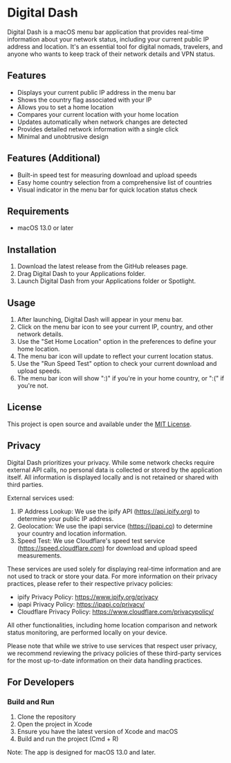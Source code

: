 # Digital Dash

Digital Dash is a macOS menu bar application that provides real-time information about your network status, including your current public IP address and location. It's an essential tool for digital nomads, travelers, and anyone who wants to keep track of their network details and VPN status.

## Features

- Displays your current public IP address in the menu bar
- Shows the country flag associated with your IP
- Allows you to set a home location
- Compares your current location with your home location
- Updates automatically when network changes are detected
- Provides detailed network information with a single click
- Minimal and unobtrusive design

## Features (Additional)

- Built-in speed test for measuring download and upload speeds
- Easy home country selection from a comprehensive list of countries
- Visual indicator in the menu bar for quick location status check

## Requirements

- macOS 13.0 or later

## Installation

1. Download the latest release from the GitHub releases page.
2. Drag Digital Dash to your Applications folder.
3. Launch Digital Dash from your Applications folder or Spotlight.

## Usage

1. After launching, Digital Dash will appear in your menu bar.
2. Click on the menu bar icon to see your current IP, country, and other network details.
3. Use the "Set Home Location" option in the preferences to define your home location.
4. The menu bar icon will update to reflect your current location status.
5. Use the "Run Speed Test" option to check your current download and upload speeds.
6. The menu bar icon will show ":)" if you're in your home country, or ":(" if you're not.

## License

This project is open source and available under the [MIT License](LICENSE).

## Privacy

Digital Dash prioritizes your privacy. While some network checks require external API calls, no personal data is collected or stored by the application itself. All information is displayed locally and is not retained or shared with third parties.

External services used:

1. IP Address Lookup: We use the ipify API (https://api.ipify.org) to determine your public IP address.
2. Geolocation: We use the ipapi service (https://ipapi.co) to determine your country and location information.
3. Speed Test: We use Cloudflare's speed test service (https://speed.cloudflare.com) for download and upload speed measurements.

These services are used solely for displaying real-time information and are not used to track or store your data. For more information on their privacy practices, please refer to their respective privacy policies:

- ipify Privacy Policy: https://www.ipify.org/privacy
- ipapi Privacy Policy: https://ipapi.co/privacy/
- Cloudflare Privacy Policy: https://www.cloudflare.com/privacypolicy/

All other functionalities, including home location comparison and network status monitoring, are performed locally on your device.

Please note that while we strive to use services that respect user privacy, we recommend reviewing the privacy policies of these third-party services for the most up-to-date information on their data handling practices.



## For Developers

### Build and Run

1. Clone the repository
2. Open the project in Xcode
3. Ensure you have the latest version of Xcode and macOS
4. Build and run the project (Cmd + R)

Note: The app is designed for macOS 13.0 and later.



